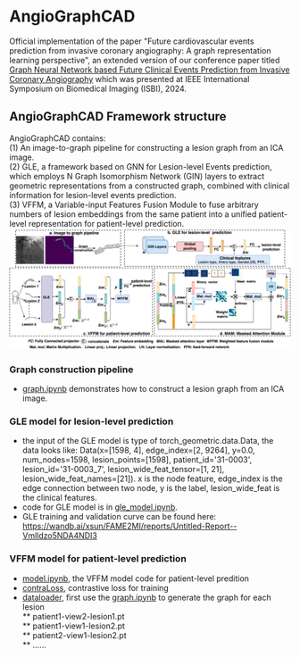 # AngioGraphCAD

Official implementation of the paper "Future cardiovascular events prediction from invasive coronary angiography: A graph representation learning perspective", an extended version of our conference paper titled [Graph Neural Network based Future Clinical Events Prediction from Invasive Coronary Angiography](https://ieeexplore.ieee.org/abstract/document/10635813)
 which was presented at IEEE International Symposium on Biomedical Imaging (ISBI), 2024.

## AngioGraphCAD Framework structure
AngioGraphCAD contains:  
(1) An image-to-graph pipeline for constructing a lesion graph from an ICA image.  
(2) GLE, a framework based on GNN for Lesion-level Events prediction, which employs N Graph Isomorphism Network (GIN) layers to extract geometric representations from a constructed graph, combined with clinical information for lesion-level events prediction.  
(3) VFFM, a Variable-input Features Fusion Module to fuse arbitrary numbers of lesion embeddings from the same patient into a unified patient-level representation for patient-level prediction.  
![AngioGraphCAD structure:](model_fig/framework.png)

### Graph construction pipeline 
* [graph.ipynb](/GLE/graph.ipynb) demonstrates how to construct a lesion graph from an ICA image.
    
### GLE model for lesion-level prediction 
* the input of the GLE model is type of torch_geometric.data.Data, the data looks like: Data(x=[1598, 4], edge_index=[2, 9264], y=0.0, num_nodes=1598, lesion_points=[1598], patient_id='31-0003', lesion_id='31-0003_7', lesion_wide_feat_tensor=[1, 21], lesion_wide_feat_names=[21]). x is the node feature, edge_index is the edge connection between two node, y is the label, lesion_wide_feat is the clinical features.  
* code for GLE model is in [gle_model.ipynb](/GLE/gle_model.ipynb).   
* GLE training and validation curve can be found here:
https://wandb.ai/xsun/FAME2MI/reports/Untitled-Report--Vmlldzo5NDA4NDI3


### VFFM model for patient-level prediction 

* [model.ipynb](/VFFM/gle_model.ipynb), the VFFM model code for patient-level predition
* [contraLoss](/GLE/contraLss.ipynb), contrastive loss for training
* [dataloader](/GLE/patientDataset.ipynb), first use the [graph.ipynb](/graph.ipynb) to generate the graph for each lesion  
** patient1-view2-lesion1.pt  
** patient1-view1-lesion2.pt  
** patient2-view1-lesion2.pt  
** ......  
